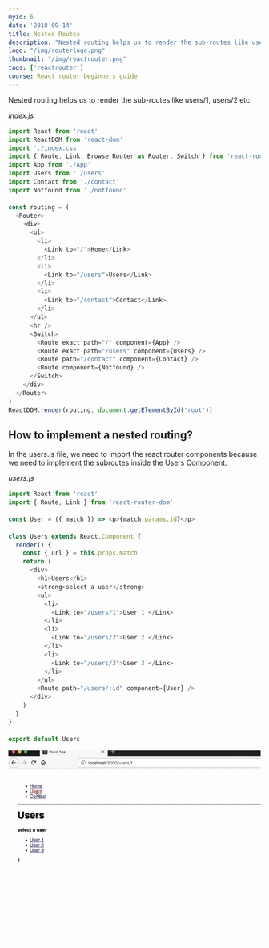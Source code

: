 ```yaml
---
myid: 6
date: '2018-09-14'
title: Nested Routes
description: "Nested routing helps us to render the sub-routes like users/1, users/2 etc. Url parameters helps us to render the same component based on its dynamic url like  in our Users  component assume that they are different users with id 1,2,3"
logo: "/img/routerlogo.png"
thumbnail: "/img/reactrouter.png"
tags: ['reactrouter']
course: React router beginners guide
---
```


Nested routing helps us to render the sub-routes like users/1, users/2 etc.

_index.js_

```js
import React from 'react'
import ReactDOM from 'react-dom'
import './index.css'
import { Route, Link, BrowserRouter as Router, Switch } from 'react-router-dom'
import App from './App'
import Users from './users'
import Contact from './contact'
import Notfound from './notfound'

const routing = (
  <Router>
    <div>
      <ul>
        <li>
          <Link to="/">Home</Link>
        </li>
        <li>
          <Link to="/users">Users</Link>
        </li>
        <li>
          <Link to="/contact">Contact</Link>
        </li>
      </ul>
      <hr />
      <Switch>
        <Route exact path="/" component={App} />
        <Route exact path="/users" component={Users} />
        <Route path="/contact" component={Contact} />
        <Route component={Notfound} />
      </Switch>
    </div>
  </Router>
)
ReactDOM.render(routing, document.getElementById('root'))
```

## How to implement a nested routing?

In the users.js file, we need to import the react router components because we need to implement the subroutes inside the Users Component.

_users.js_

```js
import React from 'react'
import { Route, Link } from 'react-router-dom'

const User = ({ match }) => <p>{match.params.id}</p>

class Users extends React.Component {
  render() {
    const { url } = this.props.match
    return (
      <div>
        <h1>Users</h1>
        <strong>select a user</strong>
        <ul>
          <li>
            <Link to="/users/1">User 1 </Link>
          </li>
          <li>
            <Link to="/users/2">User 2 </Link>
          </li>
          <li>
            <Link to="/users/3">User 3 </Link>
          </li>
        </ul>
        <Route path="/users/:id" component={User} />
      </div>
    )
  }
}

export default Users
```

![nested routes](./nested.gif)
